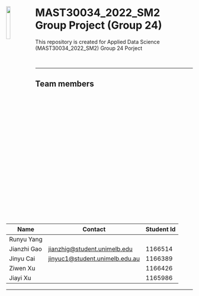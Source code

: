 <!-- <img src="https://images.unsplash.com/photo-1501776192086-602832fae6e6?ixid=MnwxMjA3fDB8MHxwaG90by1wYWdlfHx8fGVufDB8fHx8&ixlib=rb-1.2.1&auto=format&fit=crop&w=1350&q=80"> -->

# <img src="https://cdn.freebiesupply.com/logos/large/2x/the-university-of-melbourne-logo-svg-vector.svg" width=15% align=left> MAST30034_2022_SM2 Group Project (Group 24)
This repository is created for Applied Data Science (MAST30034_2022_SM2) Group 24 Porject

<br/>

---

## Team members
| Name | Contact | Student Id |
| ---- | ---- | ---- |
| Runyu Yang |  | |
| Jianzhi Gao | jianzhig@student.unimelb.edu | 1166514 |
| Jinyu Cai | jinyuc1@student.unimelb.edu.au | 1166389 |
| Ziwen Xu |  | 1166426 |
| Jiayi Xu |  | 1165986 |


---
